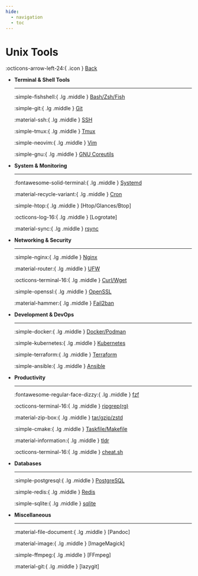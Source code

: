 ```yaml
---
hide:
  - navigation
  - toc
---
```

# Unix Tools

:octicons-arrow-left-24:{ .icon } [Back](../toc.md)

<div class="grid cards" markdown>

- __Terminal & Shell Tools__

  ---

  :simple-fishshell:{ .lg .middle } [Bash/Zsh/Fish](shell.md)
  
  :simple-git:{ .lg .middle } [Git](git.md)
  
  :material-ssh:{ .lg .middle } [SSH](ssh.md)
  
  :simple-tmux:{ .lg .middle } [Tmux](tmux.md)
  
  :simple-neovim:{ .lg .middle } [Vim](../vim/index.md)
  
  :simple-gnu:{ .lg .middle } [GNU Coreutils](gnu.md)
  
- __System & Monitoring__

    ---
    
    :fontawesome-solid-terminal:{ .lg .middle } [Systemd](systemd.md)

    :material-recycle-variant:{ .lg .middle } [Cron](cron.md)

    :simple-htop:{ .lg .middle } [Htop/Glances/Btop]

    :octicons-log-16:{ .lg .middle } [Logrotate]

    :material-sync:{ .lg .middle } [rsync](rsync.md)
  
- __Networking & Security__

    ---
    
    :simple-nginx:{ .lg .middle } [Nginx](nginx.md)

    :material-router:{ .lg .middle } [UFW](ufw.md)

    :octicons-terminal-16:{ .lg .middle } [Curl/Wget](curl.md)

    :simple-openssl:{ .lg .middle } [OpenSSL](openssl.md)

    :material-hammer:{ .lg .middle } [Fail2ban](fail2ban.md)
  
- __Development & DevOps__

  ---
  
  :simple-docker:{ .lg .middle } [Docker/Podman](docker.md)
  
  :simple-kubernetes:{ .lg .middle } [Kubernetes](kubernetes.md)
  
  :simple-terraform:{ .lg .middle } [Terraform](terraform.md)
  
  :simple-ansible:{ .lg .middle } [Ansible](ansible.md)
  
- __Productivity__

    ---
    
    :fontawesome-regular-face-dizzy:{ .lg .middle } [fzf](fzf.md)

    :octicons-terminal-16:{ .lg .middle } [ripgrep(rg)](ripgrep.md)

    :material-zip-box:{ .lg .middle } [tar/gzip/zstd](compression.md)

    :simple-cmake:{ .lg .middle } [Taskfile/Makefile](makefile.md)

    :material-information:{ .lg .middle } [tldr](tldr.md)

    :octicons-terminal-16:{ .lg .middle } [cheat.sh](cheat.md)

- __Databases__

    ---
    
    :simple-postgresql:{ .lg .middle } [PostgreSQL](postgresql.md)

    :simple-redis:{ .lg .middle } [Redis](redis.md)

    :simple-sqlite:{ .lg .middle } [sqlite](sqlite.md)

- __Miscellaneous__

    ---
    
    :material-file-document:{ .lg .middle } [Pandoc]

    :material-image:{ .lg .middle } [ImageMagick]

    :simple-ffmpeg:{ .lg .middle } [FFmpeg]

    :material-git:{ .lg .middle } [lazygit]
    
    

</div>
